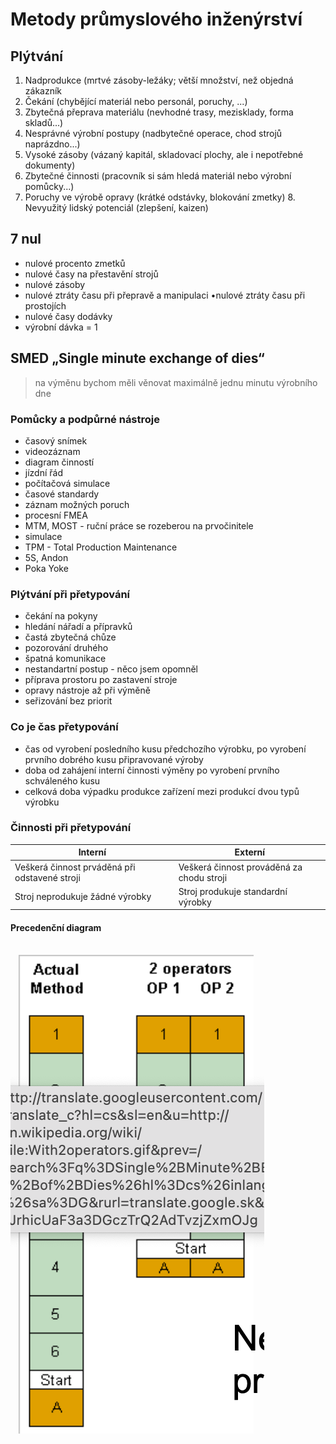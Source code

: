 # Metody průmyslového inženýrství

## Plýtvání

1. Nadprodukce
(mrtvé zásoby-ležáky; větší množství, než objedná zákazník
1. Čekání
(chybějící materiál nebo personál, poruchy, ...)
1. Zbytečná přeprava materiálu
(nevhodné trasy, mezisklady, forma skladů...)
1. Nesprávné výrobní postupy
(nadbytečné operace, chod strojů naprázdno...)
1. Vysoké zásoby
(vázaný kapitál, skladovací plochy, ale i nepotřebné dokumenty)
1. Zbytečné činnosti
(pracovník si sám hledá materiál nebo výrobní pomůcky...)
1. Poruchy ve výrobě opravy
(krátké odstávky, blokování zmetky) 8. Nevyužitý lidský potenciál (zlepšení, kaizen)

## 7 nul

- nulové procento zmetků
- nulové časy na přestavění strojů
- nulové zásoby
- nulové ztráty času při přepravě a manipulaci •nulové ztráty času při prostojích
- nulové časy dodávky
- výrobní dávka = 1

## SMED „Single minute exchange of dies“
>
> na výměnu bychom měli věnovat maximálně jednu minutu výrobního dne

### Pomůcky a podpůrné nástroje

- časový snímek
- videozáznam
- diagram činností
- jízdní řád
- počítačová simulace
- časové standardy
- záznam možných poruch
- procesní FMEA
- MTM, MOST - ruční práce se rozeberou na prvočinitele
- simulace
- TPM - Total Production Maintenance
- 5S, Andon
- Poka Yoke

### Plýtvání při přetypování

- čekání na pokyny
- hledání nářadí a přípravků
- častá zbytečná chůze
- pozorování druhého
- špatná komunikace
- nestandartní postup - něco jsem opomněl
- příprava prostoru po zastavení stroje
- opravy nástroje až při výměně
- seřizování bez priorit

### Co je čas přetypování

- čas od vyrobení posledního kusu předchozího výrobku, po vyrobení prvního dobrého kusu připravované výroby
- doba od zahájení interní činnosti výměny po vyrobení prvního schváleného kusu
- celková doba výpadku produkce zařízení mezi produkcí dvou typů výrobku

### Činnosti při přetypování

|Interní|Externí|
|--|--|
|Veškerá činnost prváděná při odstavené stroji|Veškerá činnost prováděná za chodu stroji|
|Stroj neprodukuje žádné výrobky|Stroj produkuje standardní výrobky|

#### Precedenční diagram

!["precedencni diagram"](../media/precedencni%20diagram.png)

